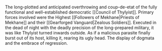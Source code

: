 The long-plotted and anticipated overthrowing and coup-de-etat of the fully functional and well-established democratic [[Council of Thylyist]]. 
Primary forces involved were the Highest [[Followers of Mekhane|Priests of Mekhane]] and their [[Gearforged Vanguard|Zealous Soldiers]]. 
Executed in the dead of night with the deadly precision of the long-prepared military, it was like Thylyist turned inwards outside. As if a malicious parasite finally burst out of its host, killing it, rearing its ugly head. 
The display of dogmata and the embrace of regression. 